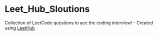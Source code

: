 # Leet_Hub_Sloutions
Collection of LeetCode questions to ace the coding interview! - Created using [LeetHub](https://github.com/QasimWani/LeetHub)
